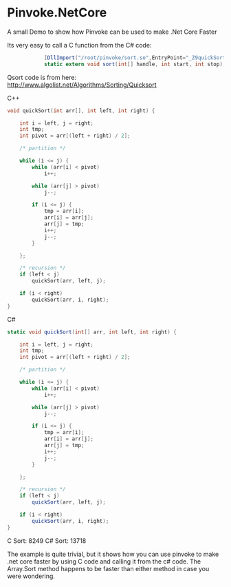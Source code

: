 # Pinvoke.NetCore
A small Demo to show how Pinvoke can be used to make .Net Core Faster

Its very easy to call a C function from the C# code:

```C#
            [DllImport("/root/pinvoke/sort.so",EntryPoint="_Z9quickSortPiii")]
            static extern void sort(int[] handle, int start, int stop);
```

Qsort code is from here:
http://www.algolist.net/Algorithms/Sorting/Quicksort

C++

```C
void quickSort(int arr[], int left, int right) {

    int i = left, j = right;
    int tmp;
    int pivot = arr[(left + right) / 2];

    /* partition */

    while (i <= j) {
        while (arr[i] < pivot)
            i++;

        while (arr[j] > pivot)
            j--;

        if (i <= j) {
            tmp = arr[i];
            arr[i] = arr[j];
            arr[j] = tmp;
            i++;
            j--;
        }

    };

    /* recursion */
    if (left < j)
        quickSort(arr, left, j);

    if (i < right)
        quickSort(arr, i, right);
}
```

C#
```C#
static void quickSort(int[] arr, int left, int right) {

    int i = left, j = right;
    int tmp;
    int pivot = arr[(left + right) / 2];

    /* partition */

    while (i <= j) {
        while (arr[i] < pivot)
            i++;

        while (arr[j] > pivot)
            j--;

        if (i <= j) {
            tmp = arr[i];
            arr[i] = arr[j];
            arr[j] = tmp;
            i++;
            j--;
        }

    };

    /* recursion */
    if (left < j)
        quickSort(arr, left, j);

    if (i < right)
        quickSort(arr, i, right);
}
```

C Sort: 8249
C# Sort: 13718



The example is quite trivial, but it shows how you can use pinvoke to make .net core faster by using C code and calling it from the c# code. The Array.Sort method happens to be faster than either method in case you were wondering.
